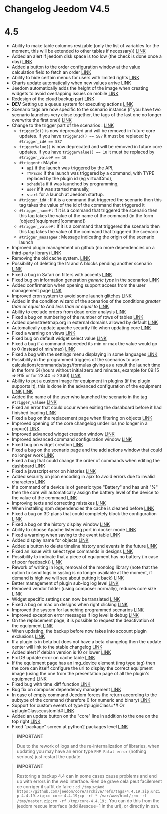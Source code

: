 # Changelog Jeedom V4.5

# 4.5

- Ability to make table columns resizable (only the list of variables for the moment, this will be extended to other tables if necessary)) [LINK](https://github.com/jeedom/core/issues/2499)
- Added an alert if jeedom disk space is too low (the check is done once a day) [LINK](https://github.com/jeedom/core/issues/2438)
- Added a button to the order configuration window at the value calculation field to fetch an order [LINK](https://github.com/jeedom/core/issues/2776)
- Ability to hide certain menus for users with limited rights [LINK](https://github.com/jeedom/core/issues/2651)
- Charts update automatically when new values arrive [LINK](https://github.com/jeedom/core/issues/2749)
- Jeedom automatically adds the height of the image when creating widgets to avoid overlapping issues on mobile [LINK](https://github.com/jeedom/core/issues/2539)
- Redesign of the cloud backup part [LINK](https://github.com/jeedom/core/issues/2765)
- **DEV** Setting up a queue system for executing actions [LINK](https://github.com/jeedom/core/issues/2489)
- Scenario tags are now specific to the scenario instance (if you have two scenario launches very close together, the tags of the last one no longer overwrite the first one)) [LINK](https://github.com/jeedom/core/issues/2763)
- Change to the trigger part of the scenarios : [LINK](https://github.com/jeedom/core/issues/2414)
  - ``triggerId()`` is now deprecated and will be removed in future core updates. If you have ``triggerId() == 587`` it must be replaced by ``#trigger_id# == 587``
  - ``triggerValue()`` is now deprecated and will be removed in future core updates. If you have ``triggerValue() == 10`` it must be replaced by ``#trigger_value# == 10``
  - ``#trigger#`` : Maybe :
    - ``api`` if the launch was triggered by the API,
    - ``TYPEcmd`` if the launch was triggered by a command, with TYPE replaced by the plugin id (eg virtualCmd),
    - ``schedule`` if it was launched by programming,
    - ``user`` if it was started manually,
    - ``start`` for a launch at Jeedom startup.
  - ``#trigger_id#`` : If it is a command that triggered the scenario then this tag takes the value of the id of the command that triggered it
  - ``#trigger_name#`` : If it is a command that triggered the scenario then this tag takes the value of the name of the command (in the form [object][equipment][command])
  - ``#trigger_value#`` : If it is a command that triggered the scenario then this tag takes the value of the command that triggered the scenario
  - ``#trigger_message#`` : Message indicating the origin of the scenario launch
- Improved plugin management on github (no more dependencies on a third-party library) [LINK](https://github.com/jeedom/core/issues/2567)
- Removing the old cache system. [LINK](https://github.com/jeedom/core/pull/2799)
- Possibility of deleting the IN and A blocks pending another scenario [LINK](https://github.com/jeedom/core/pull/2379)
- Fixed a bug in Safari on filters with accents [LINK](https://github.com/jeedom/core/pull/2754)
- Fixed bug on information generation *generic type* in the scenarios [LINK](https://github.com/jeedom/core/pull/2806)
- Added confirmation when opening support access from the user management page [LINK](https://github.com/jeedom/core/pull/2809)
- Improved cron system to avoid some launch glitches [LINK](https://github.com/jeedom/core/commit/533d6d4d508ffe5815f7ba6355ec45497df73313)
- Added in the condition wizard of the scenarios of the conditions *greater than or equal to* And *less than or equal to* [LINK](https://github.com/jeedom/core/issues/2810)
- Ability to exclude orders from dead order analysis [LINK](https://github.com/jeedom/core/issues/2812)
- Fixed a bug on numbering of the number of rows of tables [LINK](https://github.com/jeedom/core/commit/0e9e44492e29f7d0842b2c9b3df39d0d98957c83)
- Added openstreetmap.org in external domains allowed by default [LINK](https://github.com/jeedom/core/commit/2d62c64f0bd1958372844f6859ef691f88852422)
- Automatically update apache security file when updating core [LINK](https://github.com/jeedom/core/issues/2815)
- Fixed a warning on views [LINK](https://github.com/jeedom/core/pull/2816)
- Fixed bug on default widget select value [LINK](https://github.com/jeedom/core/pull/2813)
- Fixed a bug if a command exceeded its min or max the value would go to 0 (instead of min/max) [LINK](https://github.com/jeedom/core/issues/2819)
- Fixed a bug with the settings menu displaying in some languages [LINK](https://github.com/jeedom/core/issues/2821)
- Possibility in the programmed triggers of the scenarios to use calculations/commands/tags/formulas giving as a result the launch time in the form Gi (hours without initial zero and minutes, example for 09:15 => 915 or for 23:40 => 2340) [LINK](https://github.com/jeedom/core/pull/2808)
- Ability to put a custom image for equipment in plugins (if the plugin supports it), this is done in the advanced configuration of the equipment [LINK](https://github.com/jeedom/core/pull/2802) [LINK](https://github.com/jeedom/core/pull/2852)
- Added the name of the user who launched the scenario in the tag ``#trigger_value#`` [LINK](https://github.com/jeedom/core/pull/2382)
- Fixed an error that could occur when exiting the dashboard before it had finished loading [LINK](https://github.com/jeedom/core/pull/2827)
- Fixed a bug on the replacement page when filtering on objects [LINK](https://github.com/jeedom/core/issues/2833)
- Improved opening of the core changelog under ios (no longer in a popup)) [LINK](https://github.com/jeedom/core/issues/2835)
- Improved advanced widget creation window [LINK](https://github.com/jeedom/core/pull/2836)
- Improved advanced command configuration window [LINK](https://github.com/jeedom/core/pull/2837)
- Fixed bug on widget creation [LINK](https://github.com/jeedom/core/pull/2838)
- Fixed a bug on the scenario page and the add actions window that could no longer work [LINK](https://github.com/jeedom/core/issues/2839)
- Fixed a bug that could change the order of commands when editing the dashboard [LINK](https://github.com/jeedom/core/issues/2841)
- Fixed a javascript error on histories [LINK](https://github.com/jeedom/core/issues/2840)
- Added security on json encoding in ajax to avoid errors due to invalid characters [LINK](https://github.com/jeedom/core/commit/0784cbf9e409cfc50dd9c3d085c329c7eaba7042)
- If a command of a device is of generic type "Battery" and has unit "%" then the core will automatically assign the battery level of the device to the value of the command [LINK](https://github.com/jeedom/core/issues/2842)
- Improving texts and correcting mistakes [LINK](https://github.com/jeedom/core/pull/2834)
- When installing npm dependencies the cache is cleaned before [LINK](https://github.com/jeedom/core/commit/1a151208e0a66b88ea61dca8d112d20bb045c8d9)
- Fixed a bug on 3D plans that could completely block the configuration [LINK](https://github.com/jeedom/core/pull/2849)
- Fixed a bug on the history display window [LINK](https://github.com/jeedom/core/pull/2850)
- Ability to choose Apache listening port in docker mode [LINK](https://github.com/jeedom/core/pull/2847)
- Fixed a warning when saving to the event table [LINK](https://github.com/jeedom/core/issues/2851)
- Added display name for objects [LINK](https://github.com/jeedom/core/issues/2484)
- Added a button to delete timeline history and events in the future [LINK](https://github.com/jeedom/core/issues/2415)
- Fixed an issue with select type commands in designs [LINK](https://github.com/jeedom/core/issues/2853)
- Possibility to indicate that a piece of equipment has no battery (in case of poor feedback)) [LINK](https://github.com/jeedom/core/issues/2855)
- Rework of writing in logs, removal of the monolog library (note that the option to send logs in syslog is no longer available at the moment, if demand is high we will see about putting it back) [LINK](https://github.com/jeedom/core/pull/2805)
- Better management of plugin sub-log log level [LINK](https://github.com/jeedom/core/issues/2860)
- Removed vendor folder (using composer normally), reduces core size [LINK](https://github.com/jeedom/core/commit/3aa99c503b6b1903e6a07b346ceb4d03ca3c0c42)
- Widget specific settings can now be translated [LINK](https://github.com/jeedom/core/pull/2862)
- Fixed a bug on mac on designs when right clicking [LINK](https://github.com/jeedom/core/issues/2863)
- Improved the system for launching programmed scenarios [LINK](https://github.com/jeedom/core/issues/2875)
- Improved exception error messages if log level is debug [LINK](https://github.com/jeedom/core/issues/2886)
- On the replacement page, it is possible to request the deactivation of the equipment [LINK](https://github.com/jeedom/core/issues/2893)
- When updating, the backup before now takes into account plugin exclusions [LINK](https://github.com/jeedom/core/commit/22aa19b85028b0de6f7d3028ae0424d4f238f7df)
- If a plugin is in beta but does not have a beta changelog then the update center will link to the stable changelog [LINK](https://github.com/jeedom/core/commit/2af7b0a4d8680f68810cf9d07c657c51fe9e40bd)
- Added alert if debian version is 10 or lower [LINK](https://github.com/jeedom/core/issues/2912)
- Fix DB update error on cache table [LINK](https://github.com/jeedom/core/commit/a21f3498195f0003c5ead7cd5e8589f1c77c1c06)
- If the equipment page has an img_device element (img type tag) then the core can itself configure the url to display the correct equipment image (using the one from the presentation page of all the plugin's equipment) [LINK](https://github.com/jeedom/core/commit/07708ba4cbed982af968919dac3e406707867417)
- Fixed bug with time_diff function [LINK](https://github.com/jeedom/core/issues/2915)
- Bug fix on composer dependency management [LINK](https://github.com/jeedom/core/issues/2920)
- In case of empty command Jeedom forces the return according to the subtype of the command (therefore 0 for numeric and binary) [LINK](https://github.com/jeedom/core/commit/442d47246373e4f52b1dde7d1c7fdc9f67ea143e)
- Support for custom events of type #pluginClass::*# Or #pluginClass::customId# [LINK](https://github.com/jeedom/core/pull/2964)
- Added an update button on the "core" line in addition to the one on the top right [LINK](https://github.com/jeedom/core/pull/2974)
- Fixed "package" screen at python2 packages level [LINK](https://github.com/jeedom/core/pull/2973)

>**IMPORTANT**
>
> Due to the rework of logs and the re-internalization of libraries, when updating you may have an error type ``PHP Fatal error`` (nothing serious) just restart the update.

>**IMPORTANT**
>
> Restoring a backup 4.4 can in some cases cause problems and end up with errors in the web interface. Rien de grave cela peut facilement ce corriger il suffit de faire : `cd /tmp;wgAnd https://github.com/jeedom/core/archive/refs/tags/4.4.19.zip;unzip 4.4.19.zip;cd core-4.4.19;cp -rf * /var/www/html/;rm -rf /tmp/master.zip;rm -rf /tmp/core-4.4.19;`. You can do this from the jeedom rescue interface (add &rescue=1 in the url), or directly in ssh.
